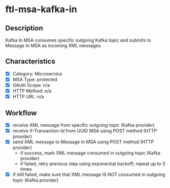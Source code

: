 # ftl-msa-kafka-in

## Description

Kafka In MSA consumes specific outgoing Kafka topic
and submits to Message In MSA as incoming XML messages.

## Characteristics

- [x] Category: Microservice
- [x] MSA Type: protected
- [x] OAuth Scope: n/a
- [x] HTTP Method: n/a
- [x] HTTP URL: n/a

## Workflow

- [x] receive XML message from specific outgoing topic (Kafka provider)
- [x] receive X-Transaction-Id from UUID MSA using POST method (HTTP provider)
- [x] send XML message to Message In MSA using POST method (HTTP provider)
  * if success, mark XML message consumed in outgoing topic (Kafka provider)
  * if failed, retry previous step using exponential backoff; repeat up to 3 times
- [x] if still failed, make sure that XML message IS NOT consumed in outgoing topic (Kafka provider)
